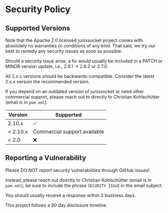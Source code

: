 # Security Policy

## Supported Versions

Note that the Apache 2.0 licensed junixsocket project comes with absolutely no warranties or
conditions of any kind.  That said, we try our best to remedy any security issues as soon as
possible.

Should a security issue arise, a fix would usually be included in a PATCH or MINOR version update,
i.e., 2.6.1 -> 2.6.2 or 2.7.0.

All 2.x.x versions should be backwards-compatible. Consider the latest 2.x.x version the recommended
version.

If you depend on an outdated version of junixsocket or need other commercial support, please reach
out to directly to Christian Kohlschütter (email is in `pom.xml`).

| Version  | Supported          |
| -------- | ------------------ |
| 2.10.x   | :white_check_mark: |
| < 2.10.x | Commercial support available |
| < 2.0    | :x:                |

## Reporting a Vulnerability

Please DO NOT report security vulnerabilities through GitHub issues!

Instead, please reach out directly to Christian Kohlschütter (email is in `pom.xml`); be sure to
include the phrase `SECURITY ISSUE` in the email subject.

You should usually receive a response within 3 business days.

This project follows a 90 day disclosure timeline.

